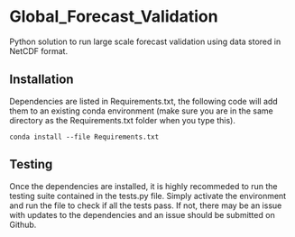 # Global_Forecast_Validation

Python solution to run large scale forecast validation using data stored in NetCDF format. 

## Installation 
Dependencies are listed in Requirements.txt, the following code will add them to an existing conda environment (make 
sure you are in the same directory as the Requirements.txt folder when you type this).

`conda install --file Requirements.txt`

## Testing
Once the dependencies are installed, it is highly recommeded to run the testing suite contained in the tests.py file.
Simply activate the environment and run the file to check if all the tests pass. If not, there may
be an issue with updates to the dependencies and an issue should be submitted on Github.